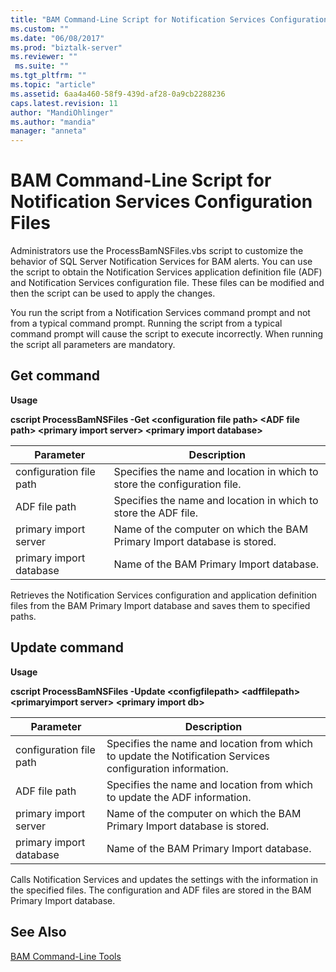 ```yaml
---
title: "BAM Command-Line Script for Notification Services Configuration Files | Microsoft Docs"
ms.custom: ""
ms.date: "06/08/2017"
ms.prod: "biztalk-server"
ms.reviewer: ""
 ms.suite: ""
ms.tgt_pltfrm: ""
ms.topic: "article"
ms.assetid: 6aa4a460-58f9-439d-af28-0a9cb2288236
caps.latest.revision: 11
author: "MandiOhlinger"
ms.author: "mandia"
manager: "anneta"
---
```

# BAM Command-Line Script for Notification Services Configuration Files
Administrators use the ProcessBamNSFiles.vbs script to customize the behavior of SQL Server Notification Services for BAM alerts. You can use the script to obtain the Notification Services application definition file (ADF) and Notification Services configuration file. These files can be modified and then the script can be used to apply the changes.  
  
 You run the script from a Notification Services command prompt and not from a typical command prompt. Running the script from a typical command prompt will cause the script to execute incorrectly. When running the script all parameters are mandatory.  
  
## Get command  
 **Usage**  
  
 **cscript ProcessBamNSFiles -Get \<configuration file path> \<ADF file path>  \<primary import server> \<primary import database>**  
  
|Parameter|Description|  
|---------------|-----------------|  
|configuration file path|Specifies the name and location in which to store the configuration file.|  
|ADF file path|Specifies the name and location in which to store the ADF file.|  
|primary import server|Name of the computer on which the BAM Primary Import database is stored.|  
|primary import database|Name of the BAM Primary Import database.|  
  
 Retrieves the Notification Services configuration and application definition files from the BAM Primary Import database and saves them to specified paths.  
  
## Update command  
 **Usage**  
  
 **cscript ProcessBamNSFiles -Update \<configfilepath> \<adffilepath>  \<primaryimport server> \<primary import db>**  
  
|Parameter|Description|  
|---------------|-----------------|  
|configuration file path|Specifies the name and location from which to update the Notification Services configuration information.|  
|ADF file path|Specifies the name and location from which to update the ADF information.|  
|primary import server|Name of the computer on which the BAM Primary Import database is stored.|  
|primary import database|Name of the BAM Primary Import database.|  
  
 Calls Notification Services and updates the settings with the information in the specified files. The configuration and ADF files are stored in the BAM Primary Import database.  
  
## See Also  
 [BAM Command-Line Tools](../core/bam-command-line-tools.md)